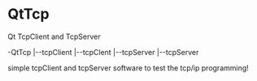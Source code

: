 # QtTcp
Qt TcpClient and TcpServer

-QtTcp
  |--tcpClient
     |--tcpClent
  |--tcpServer
     |--tcpServer

simple tcpClient and tcpServer software to test the tcp/ip programming!
